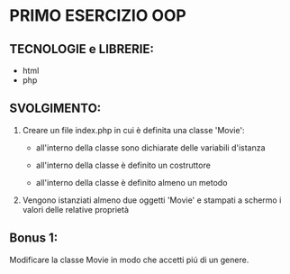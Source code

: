 # PRIMO ESERCIZIO OOP

## TECNOLOGIE e LIBRERIE:

- html
- php

## SVOLGIMENTO:

1. Creare un file index.php in cui è definita una classe 'Movie':

   - all'interno della classe sono dichiarate delle variabili d'istanza

   - all'interno della classe è definito un costruttore

   - all'interno della classe è definito almeno un metodo

2. Vengono istanziati almeno due oggetti 'Movie' e stampati a schermo i valori delle relative proprietà

## Bonus 1:

Modificare la classe Movie in modo che accetti piú di un genere.

<!--

## Bonus 2:

- Creare un layout completo per stampare a schermo una lista di movies.
- Suddividere il codice in appositi file e cartelle:
  - creando un file dedicato ai dati che potremmo chiamare db.php
  - mettendo ciascuna classe nel proprio file e magari raggruppare tutte le classi in una cartella dedicata che possiamo chiamare Models
  - organizzando il layout dividendo la struttura ed i contenuti in file e parziali dedicati. -->
